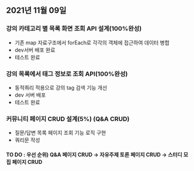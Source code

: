 ## 2021년 11월 09일

### 강의 카테고리 별 목록 화면 조회 API 설계(100%완성)

- 기존 map 자료구조에서 forEach로 각각의 객체에 접근하여 데이터 병합
- dev서버 배포 완료
- 테스트 완료

### 강의 목록에서 태그 정보로 조회 API(100%완성)

- 동적쿼리 적용으로 강의 tag 검색 기능 개선
- dev 서버 배포
- 테스트 완료

### 커뮤니티 페이지 CRUD 설계(5%) (Q&A CRUD)

- 질문/답변 목록 페이지 조회 기능 로직 구현
- 쿼리문 작성

#### TO DO : 우선 순위) Q&A 페이지 CRUD -> 자유주제 토론 페이지 CRUD -> 스터디 모집 페이지 CRUD 
